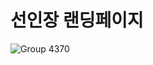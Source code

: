 # 선인장 랜딩페이지
![Group 4370](https://user-images.githubusercontent.com/40741363/235498382-ed783dd1-9688-4856-9e94-bf3090d75e84.png)
